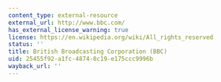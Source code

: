 ```yaml
---
content_type: external-resource
external_url: http://www.bbc.com/
has_external_license_warning: true
license: https://en.wikipedia.org/wiki/All_rights_reserved
status: ''
title: British Broadcasting Corporation (BBC)
uid: 25455f92-a1fc-4874-8c19-e175ccc9996b
wayback_url: ''
---
```

